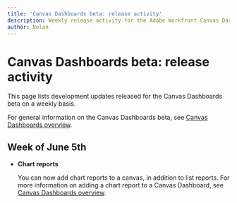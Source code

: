 ```yaml
---
title: 'Canvas Dashboards beta: release activity'
description: Weekly release activity for the Adobe Workfront Canvas Dashboards beta
author: Nolan
---
```


# Canvas Dashboards beta: release activity

This page lists development updates released for the Canvas Dashboards beta on a weekly basis.

For general information on the Canvas Dashboards beta, see [Canvas Dashboards overview](/help/quicksilver/reports-and-dashboards/dashboards/creating-and-managing-dashboards/canvas-dashboards-overview.md).

## Week of June 5th

* **Chart reports**
    
    You can now add chart reports to a canvas, in addition to list reports. For more information on adding a chart report to a Canvas Dashboard, see [Canvas Dashboards overview](/help/quicksilver/reports-and-dashboards/dashboards/creating-and-managing-dashboards/canvas-dashboards-overview.md).